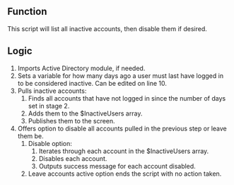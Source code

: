 ## Function

This script will list all inactive accounts, then disable them if desired.

## Logic

1. Imports Active Directory module, if needed.
2. Sets a variable for how many days ago a user must last have logged in to be considered inactive. Can be edited on line 10.
3. Pulls inactive accounts:
    1. Finds all accounts that have not logged in since the number of days set in stage 2.
    2. Adds them to the $InactiveUsers array.
    2. Publishes them to the screen.
4. Offers option to disable all accounts pulled in the previous step or leave them be.
    1. Disable option:
        1. Iterates through each account in the $InactiveUsers array.
        2. Disables each account.
        3. Outputs success message for each account disabled.
    2. Leave accounts active option ends the script with no action taken.
